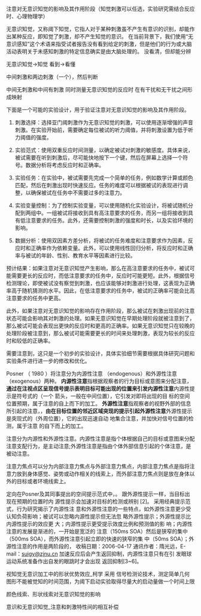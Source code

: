  

注意对无意识知觉的影响及其作用阶段（知觉刺激可以任选，实验研究需结合反应时、心理物理学）

无意识知觉，又称阈下知觉，它指人对于某种刺激虽不产生有意识的识别，却能作出某种反应，即知觉了刺激，却不产生知觉的意识。
在当前背景下，我们使用“无意识感知”这个术语来指受试者报告没有看到给定的刺激，但是他们的行为或大脑活动表明关于未感知刺激的特定信息确实是由大脑处理的。
没看清，但却能分辨

无意识知觉->知觉
看到->看懂


中间刺激和两边刺激（一个），然后判断

中间无刺激和中间有刺激 同时测量无意识知觉的反应时
在有干扰和无干扰之间形成映射


下面是一个可能的实验设计，用于验证注意对无意识知觉的影响及其作用阶段。

1. 刺激选择：选择亚门阈刺激作为无意识知觉的刺激，可以使用逐渐增强的声音刺激。在实验开始前，需要确定每位被试的听力阈值，并将刺激设置为低于听力阈值的强度。

2. 实验范式：使用双重反应时间测量，以确定被试对刺激的敏感度。具体来说，被试需要在听到刺激后，尽可能快地按下一个键，然后在屏幕上选择一个符号。数据分析将考虑反应时和正确率。

3. 实验任务：在实验中，被试需要先完成一个简单的任务，例如数学计算或颜色匹配，然后在刺激出现时快速反应。任务的难度可以根据被试的表现进行调整，以确保被试在任务中不需要过多的注意力。

4. 实验变量控制：为了控制实验变量，可以使用随机化实验设计，将被试随机分配到两组中。一组被试将接收到具有高注意要求的任务，而另一组将接收到具有低注意要求的任务。此外，还需要控制刺激的强度和时长，以及实验环境的影响。

5. 数据分析：使用双因素方差分析，将被试的任务难度和注意要求作为因素，反应时和正确率作为依赖变量。此外，可以使用线性回归分析，将反应时和正确率与被试的年龄、性别、教育水平等因素进行比较。

预计结果：如果注意对无意识知觉产生影响，那么在高注意要求的任务中，被试可能需要更长的反应时，而低注意要求的任务中，反应时可能更短。此外，根据信号检测理论，即使被试没有察觉到刺激，也应该能够对刺激进行处理，这表现为正确率高于随机猜测的水平。因此，在低注意要求的任务中，被试的正确率可能会比高注意要求的任务中更高。

此外，如果注意对无意识知觉的影响存在作用阶段，那么被试在刺激出现前的注意状态可能会影响其对刺激的处理。如果无意识知觉在早期处理阶段就被注意到了，那么被试可能会表现出更快的反应时和更高的正确率。如果无意识知觉只在较晚的处理阶段被注意到，那么被试可能需要更长的时间来处理刺激，表现为较长的反应时和较低的正确率。

需要注意到，这只是一个初步的实验设计，具体实验细节需要根据具体研究问题和实验条件进行进一步的修改和优化。

Posner （ 1980 ）将注意分为内源性注意 （endogenous）和外源性注意（exogenous）两种。 
**内源性注意**指根据观察者的行为目标或意图来分配注意，**通过在注视点区呈现信号提示表明目标可能出现的位置来引发内源性注意**内源性提示是符号式的（一个 箭头，一般在中间位置），它引发对即将出现的目 标的空间位置预期，属于注意的自上而下的加工。
**外源性注意**指观察者的视野外部的信息所引起的注意，，**由在目标位置的邻近区域突现的提示引起外源性注意**外源性提示是突现式的（外周位置），它的出现迅速自动 地集合注意，并加快对信号位置的检测，属于注意 的自下而上的加工。


注意分为内源性和外源性注意。内源性注意是指个体根据自己的目标或意图来分配注意支配行为，是主动注意;外源性注意是指由个体外部信息引起的个体注意，是被动注意。

注意力焦点可以分为内部注意力焦点与外部注意力焦点，内部注意力焦点是指将注意力放到身体感觉、姿势或动作相关的线索上，而外部注意力焦点则是放在身体以外的目标或者环境线索上。

定向在Posner及其同事提出的空间提示范式中，。 跟外源性提示一样，当目标出现在预期的位置时内 源性提示会加速对目标的检测或辨别 [2]。 采用经典提示范式，行为研究揭示了内源性注 意和外源性注意的一些特点，如外源性注意更少受 认知负荷影响；被试可以忽略内源性提示但无法忽 略外源性提示；外源性提示比内源性提示的效应更 大；内源性提示更受提示效度比例和预测值的影 响；内源性注意的发展是渐进的，一开始是宽泛的 注意（150ms SOA）然后是狭窄的集中（500ms SOA），而外源性注意引起立即的快速的狭窄的集 中（50ms SOA）；外源性注意的作用是两阶段的， 收稿日期：2006-04-17 通讯作者：隋光远，E-mail：suigy@zjnu.cn 加速反应后会产生返回抑制，内源性注意只有在引 发眼球运动系统准备作出自发的眼跳时才会出现 返回抑制[3~6]。


视知觉无意识加工中的形状优势效应_柯学
采用 信号检测论技术，测定简单几何图形不能被觉知的时间范围，为阈下启动实验取得尽量大的启动量做一个时间上限


颜色线索、形状线索对无意识知觉的影响

意识和无意识知觉_注意和刺激特性间的相互补偿
